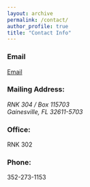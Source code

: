```yaml
---
layout: archive
permalink: /contact/
author_profile: true
title: "Contact Info"
---
```

### Email
<a href = "mailto: minch@ufl.edu"> Email </a>

### Mailing Address:
<address>
 RNK 304 / Box 115703 <br>
 Gainesville, FL 32611-5703
</address>

### Office:
RNK 302

### Phone:
352-273-1153
